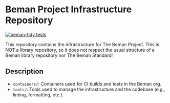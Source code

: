 # Beman Project Infrastructure Repository

<!-- SPDX-License-Identifier: Apache-2.0 WITH LLVM-exception -->

[![beman-tidy tests](https://github.com/bemanproject/infra/actions/workflows/beman-tidy.yml/badge.svg)](https://github.com/bemanproject/infra/actions/workflows/beman-tidy.yml)

This repository contains the infrastructure for The Beman Project. This is NOT a library repository,
so it does not respect the usual structure of a Beman library repository nor The Beman Standard!

## Description

* `containers/`: Containers used for CI builds and tests in the Beman org.
* `tools/`: Tools used to manage the infrastructure and the codebase (e.g., linting, formatting, etc.).
